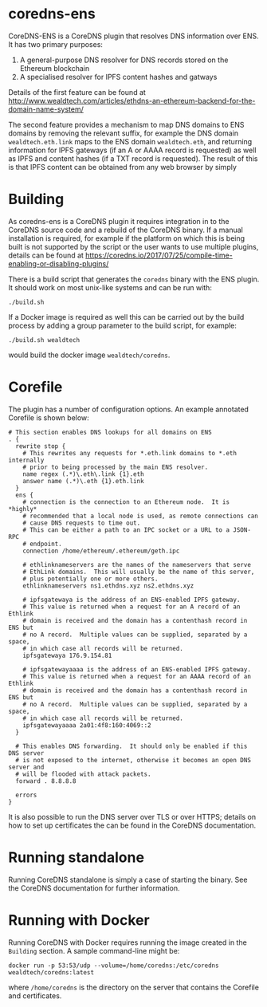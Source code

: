 # coredns-ens

CoreDNS-ENS is a CoreDNS plugin that resolves DNS information over ENS.  It has two primary purposes:

  1. A general-purpose DNS resolver for DNS records stored on the Ethereum blockchain
  2. A specialised resolver for IPFS content hashes and gatways

Details of the first feature can be found at http://www.wealdtech.com/articles/ethdns-an-ethereum-backend-for-the-domain-name-system/

The second feature provides a mechanism to map DNS domains to ENS domains by removing the relevant suffix, for example the DNS domain `wealdtech.eth.link` maps to the ENS domain `wealdtech.eth`, and returning information for IPFS gateways (if an A or AAAA record is requested) as well as IPFS and content hashes (if a TXT record is requested).  The result of this is that IPFS content can be obtained from any web browser by simply 

# Building

As coredns-ens is a CoreDNS plugin it requires integration in to the CoreDNS source code and a rebuild of the CoreDNS binary.  If a manual installation is required, for example if the platform on which this is being built is not supported by the script or the user wants to use multiple plugins, details can be found at https://coredns.io/2017/07/25/compile-time-enabling-or-disabling-plugins/

There is a build script that generates the `coredns` binary with the ENS plugin.  It should work on most unix-like systems and can be run with:

    ./build.sh

If a Docker image is required as well this can be carried out by the build process by adding a group parameter to the build script, for example:

    ./build.sh wealdtech

would build the docker image `wealdtech/coredns`.

# Corefile

The plugin has a number of configuration options.  An example annotated Corefile is shown below:

```
# This section enables DNS lookups for all domains on ENS
. {
  rewrite stop {
    # This rewrites any requests for *.eth.link domains to *.eth internally
    # prior to being processed by the main ENS resolver.
    name regex (.*)\.eth\.link {1}.eth
    answer name (.*)\.eth {1}.eth.link
  }
  ens {
    # connection is the connection to an Ethereum node.  It is *highly*
    # recommended that a local node is used, as remote connections can
    # cause DNS requests to time out.
    # This can be either a path to an IPC socket or a URL to a JSON-RPC
    # endpoint.
    connection /home/ethereum/.ethereum/geth.ipc

    # ethlinknameservers are the names of the nameservers that serve
    # EthLink domains.  This will usually be the name of this server,
    # plus potentially one or more others.
    ethlinknameservers ns1.ethdns.xyz ns2.ethdns.xyz

    # ipfsgatewaya is the address of an ENS-enabled IPFS gateway.
    # This value is returned when a request for an A record of an Ethlink
    # domain is received and the domain has a contenthash record in ENS but
    # no A record.  Multiple values can be supplied, separated by a space,
    # in which case all records will be returned.
    ipfsgatewaya 176.9.154.81

    # ipfsgatewayaaaa is the address of an ENS-enabled IPFS gateway.
    # This value is returned when a request for an AAAA record of an Ethlink
    # domain is received and the domain has a contenthash record in ENS but
    # no A record.  Multiple values can be supplied, separated by a space,
    # in which case all records will be returned.
    ipfsgatewayaaaa 2a01:4f8:160:4069::2
  }

  # This enables DNS forwarding.  It should only be enabled if this DNS server
  # is not exposed to the internet, otherwise it becomes an open DNS server and
  # will be flooded with attack packets.
  forward . 8.8.8.8

  errors
}
```

It is also possible to run the DNS server over TLS or over HTTPS; details on how to set up certificates the can be found in the CoreDNS documentation.

# Running standalone

Running CoreDNS standalone is simply a case of starting the binary.  See the CoreDNS documentation for further information.

# Running with Docker

Running CoreDNS with Docker requires running the image created in the `Building` section.  A sample command-line might be:

    docker run -p 53:53/udp --volume=/home/coredns:/etc/coredns wealdtech/coredns:latest

where `/home/coredns` is the directory on the server that contains the Corefile and certificates.
